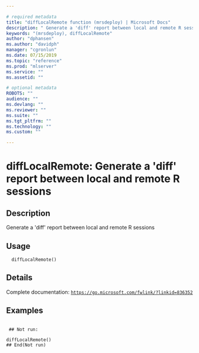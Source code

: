 ```yaml
--- 

# required metadata 
title: "diffLocalRemote function (mrsdeploy) | Microsoft Docs" 
description: " Generate a 'diff' report between local and remote R sessions " 
keywords: "(mrsdeploy), diffLocalRemote" 
author: "dphansen"
ms.author: "davidph" 
manager: "cgronlun" 
ms.date: 07/15/2019
ms.topic: "reference" 
ms.prod: "mlserver"  
ms.service: "" 
ms.assetid: "" 

# optional metadata 
ROBOTS: "" 
audience: "" 
ms.devlang: "" 
ms.reviewer: "" 
ms.suite: "" 
ms.tgt_pltfrm: "" 
ms.technology: "" 
ms.custom: "" 

--- 
```





 # diffLocalRemote: Generate a 'diff' report between local and remote R sessions 
 ## Description

Generate a 'diff' report between local and remote R sessions


 ## Usage

```   
  diffLocalRemote()

```

 ## Details

Complete documentation: [`https://go.microsoft.com/fwlink/?linkid=836352`](https://go.microsoft.com/fwlink/?linkid=836352)



 ## Examples

 ```

  ## Not run:

diffLocalRemote()
 ## End(Not run) 
```

